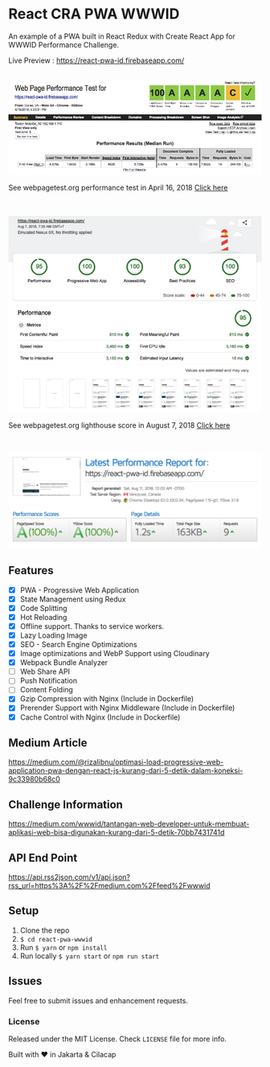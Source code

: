 # React CRA PWA WWWID
An example of a PWA built in React Redux with Create React App for WWWID Performance Challenge.

Live Preview : https://react-pwa-id.firebaseapp.com/

<br>

<img src="assets/screenshot-score.png" />

See webpagetest.org performance test in April 16, 2018 [Click here](https://www.webpagetest.org/result/180416_BK_c2aafe31c07fde3718500ec0d3216b32/)

<br>
<br>

<img src="assets/screenshot-lighthouse.png" />

See webpagetest.org lighthouse score in August 7, 2018 [Click here](https://www.webpagetest.org/result/180807_ZA_820339d4ec6019b971718910304f3d19/)

<br>
<br>

<img src="assets/screenshot-gtmetrix.png" />


## Features
- [x] PWA - Progressive Web Application
- [x] State Management using Redux
- [x] Code Splitting
- [x] Hot Reloading
- [x] Offline support. Thanks to service workers.
- [x] Lazy Loading Image
- [x] SEO - Search Engine Optimizations
- [x] Image optimizations and WebP Support using Cloudinary
- [x] Webpack Bundle Analyzer
- [ ] Web Share API
- [ ] Push Notification
- [ ] Content Folding
- [x] Gzip Compression with Nginx (Include in Dockerfile)
- [x] Prerender Support with Nginx Middleware (Include in Dockerfile)
- [x] Cache Control with Nginx (Include in Dockerfile)

## Medium Article
https://medium.com/@rizalibnu/optimasi-load-progressive-web-application-pwa-dengan-react-js-kurang-dari-5-detik-dalam-koneksi-9c33980b68c0

## Challenge Information
https://medium.com/wwwid/tantangan-web-developer-untuk-membuat-aplikasi-web-bisa-digunakan-kurang-dari-5-detik-70bb7431741d

## API End Point
https://api.rss2json.com/v1/api.json?rss_url=https%3A%2F%2Fmedium.com%2Ffeed%2Fwwwid

## Setup

1. Clone the repo
2. `$ cd react-pwa-wwwid`
3. Run `$ yarn` or `npm install`
4. Run locally `$ yarn start` or `npm run start`


## Issues

Feel free to submit issues and enhancement requests.

### License

Released under the MIT License. Check `LICENSE` file for more info.

Built with ♥ in Jakarta & Cilacap